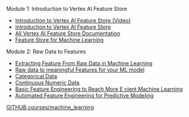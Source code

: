 Module 1: Introduction to Vertex AI Feature Store
- [Introduction to Vertex AI Feature Store (Video)](https://www.youtube.com/watch?v=jXD8Sfx4hvQ)
- [Introduction to Vertex AI Feature Store](https://cloud.google.com/vertex-ai/docs/featurestore/overview)
- [All Vertex AI Feature Store Documentation](https://cloud.google.com/vertex-ai/docs/featurestore)
- [Feature Store for Machine Learning](https://www.featurestore.org/)

 Module 2: Raw Data to Features
- [Extracting Feature From Raw Data in Machine Learning](https://medium.com/ai-in-plain-english/extracting-feature-from-raw-data-in-machine-learning-8f5cfee7c874)
- [Raw data to meaningful Features for your ML model](https://medium.com/@mathanrajsharma/raw-data-to-meaningful-features-for-your-ml-model-b2ec725af548)
- [Categorical Data](https://towardsdatascience.com/understanding-feature-engineering-part-2-categorical-data-f54324193e63)
- [Continuous Numeric Data](https://towardsdatascience.com/understanding-feature-engineering-part-1-continuous-numeric-data-da4e47099a7b)
- [Basic Feature Engineering to Reach More E cient Machine Learning](https://towardsdatascience.com/basic-feature-engineering-to-reach-more-efficient-machine-learning-6294022e17a5)
- [Automated Feature Engineering for Predictive Modeling](https://towardsdatascience.com/automated-feature-engineering-for-predictive-modeling-d8c9fa4e478b)

[GITHUB courses/machine_learning](https://github.com/GoogleCloudPlatform/training-data-analyst/tree/8eb5aee360fe9c08984de36fd8d67ab103f010fd/courses/machine_learning)
